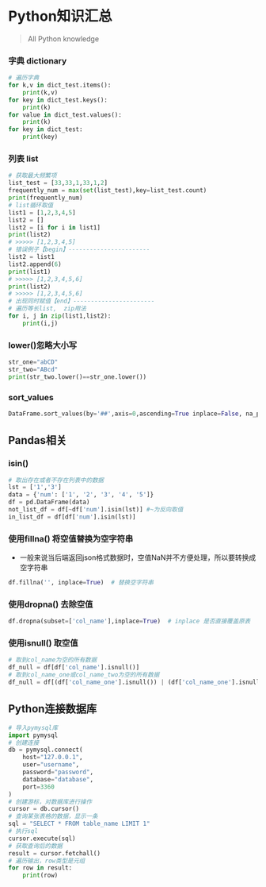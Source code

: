 # Python知识汇总

> All Python knowledge
### 字典 dictionary

```python
# 遍历字典
for k,v in dict_test.items():
	print(k,v)
for key in dict_test.keys():
	print(k)
for value in dict_test.values():
	print(k)
for key in dict_test:
	print(key)
```
### 列表 list
```python
# 获取最大频繁项
list_test = [33,33,1,33,1,2]
frequently_num = max(set(list_test),key=list_test.count)
print(frequently_num)
# list循环取值
list1 = [1,2,3,4,5]
list2 = []
list2 = [i for i in list1]
print(list2)
# >>>>> [1,2,3,4,5]
# 错误例子【begin】-----------------------
list2 = list1
list2.append(6)
print(list1)
# >>>>> [1,2,3,4,5,6]
print(list2)
# >>>>> [1,2,3,4,5,6]
# 出现同时赋值【end】-----------------------
# 遍历等长list,  zip用法
for i, j in zip(list1,list2):
	print(i,j)
```
### lower()忽略大小写
```python
str_one="abCD"
str_two="ABcd"
print(str_two.lower()==str_one.lower())
```
### sort_values
```python
DataFrame.sort_values(by='##',axis=0,ascending=True inplace=False, na_position='last')  # 列，升降排序，替换，缺失值
```

## Pandas相关
### isin()
```python
# 取出存在或者不存在列表中的数据
lst = ['1','3']
data = {'num': ['1', '2', '3', '4', '5']}
df = pd.DataFrame(data)
not_list_df = df[~df['num'].isin(lst)] #~为反向取值 
in_list_df = df[df['num'].isin(lst)]
```
### 使用fillna() 将空值替换为空字符串
- 一般来说当后端返回json格式数据时，空值NaN并不方便处理，所以要转换成空字符串
```python
df.fillna('', inplace=True)  # 替换空字符串
```
### 使用dropna() 去除空值
```python
df.dropna(subset=['col_name'],inplace=True)  # inplace 是否直接覆盖原表
```
### 使用isnull() 取空值
```python
# 取到col_name为空的所有数据
df_null = df[df['col_name'].isnull()]
# 取到col_name_one或col_name_two为空的所有数据
df_null = df[(df['col_name_one'].isnull()) | (df['col_name_one'].isnull())]
```
## Python连接数据库
```python
# 导入pymysql库
import pymysql
# 创建连接
db = pymysql.connect(
    host="127.0.0.1",
    user="username",
    password="password",
    database="database",
    port=3360
)
# 创建游标，对数据库进行操作
cursor = db.cursor()
# 查询某张表格的数据，显示一条
sql = "SELECT * FROM table_name LIMIT 1"
# 执行sql
cursor.execute(sql)
# 获取查询后的数据
result = cursor.fetchall()
# 遍历输出，row类型是元组
for row in result:
	print(row)
```
